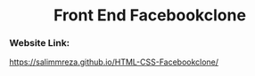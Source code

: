 <h1 align="center">Front End Facebookclone</h1>  

### Website Link:

https://salimmreza.github.io/HTML-CSS-Facebookclone/







